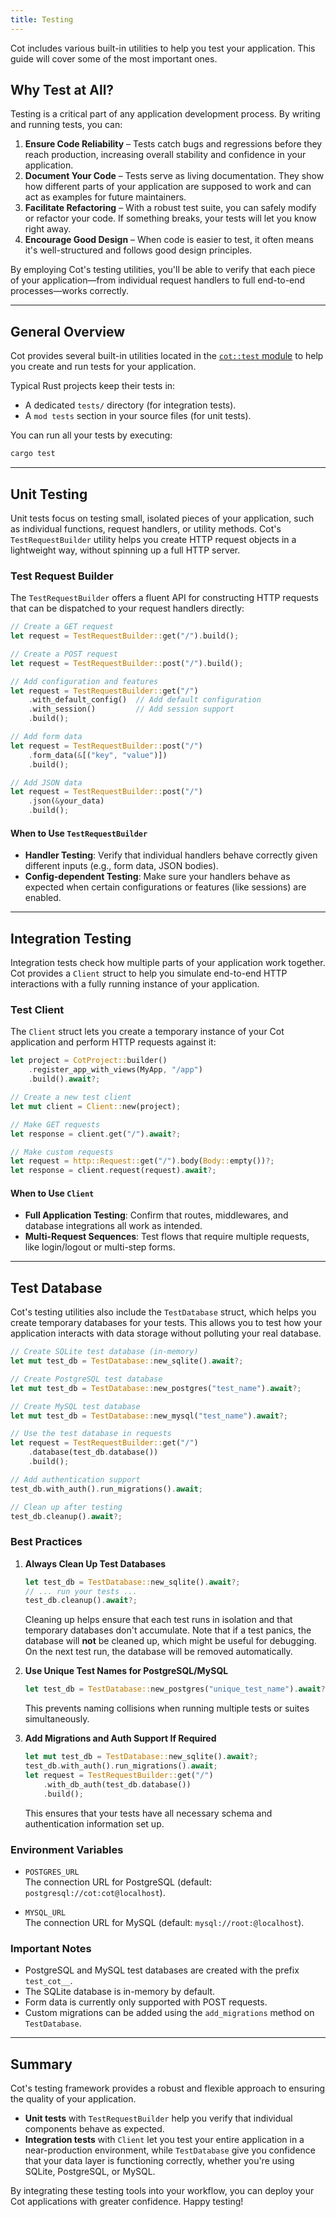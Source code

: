 ```yaml
---
title: Testing
---
```


Cot includes various built-in utilities to help you test your application. This guide will cover some of the most important ones.

## Why Test at All?

Testing is a critical part of any application development process. By writing and running tests, you can:
1. **Ensure Code Reliability** – Tests catch bugs and regressions before they reach production, increasing overall stability and confidence in your application.
2. **Document Your Code** – Tests serve as living documentation. They show how different parts of your application are supposed to work and can act as examples for future maintainers.
3. **Facilitate Refactoring** – With a robust test suite, you can safely modify or refactor your code. If something breaks, your tests will let you know right away.
4. **Encourage Good Design** – When code is easier to test, it often means it's well-structured and follows good design principles.

By employing Cot's testing utilities, you'll be able to verify that each piece of your application—from individual request handlers to full end-to-end processes—works correctly.

---

## General Overview

Cot provides several built-in utilities located in the [`cot::test` module](https://docs.rs/cot/0.1/cot/test/index.html) to help you create and run tests for your application.

Typical Rust projects keep their tests in:
- A dedicated `tests/` directory (for integration tests).
- A `mod tests` section in your source files (for unit tests).

You can run all your tests by executing:
```bash
cargo test
```

---

## Unit Testing

Unit tests focus on testing small, isolated pieces of your application, such as individual functions, request handlers, or utility methods. Cot's `TestRequestBuilder` utility helps you create HTTP request objects in a lightweight way, without spinning up a full HTTP server.

### Test Request Builder

The `TestRequestBuilder` offers a fluent API for constructing HTTP requests that can be dispatched to your request handlers directly:

```rust
// Create a GET request
let request = TestRequestBuilder::get("/").build();

// Create a POST request
let request = TestRequestBuilder::post("/").build();

// Add configuration and features
let request = TestRequestBuilder::get("/")
    .with_default_config()  // Add default configuration
    .with_session()         // Add session support
    .build();

// Add form data
let request = TestRequestBuilder::post("/")
    .form_data(&[("key", "value")])
    .build();

// Add JSON data
let request = TestRequestBuilder::post("/")
    .json(&your_data)
    .build();
```

#### When to Use `TestRequestBuilder`

- **Handler Testing**: Verify that individual handlers behave correctly given different inputs (e.g., form data, JSON bodies).
- **Config-dependent Testing**: Make sure your handlers behave as expected when certain configurations or features (like sessions) are enabled.

---

## Integration Testing

Integration tests check how multiple parts of your application work together. Cot provides a `Client` struct to help you simulate end-to-end HTTP interactions with a fully running instance of your application.

### Test Client

The `Client` struct lets you create a temporary instance of your Cot application and perform HTTP requests against it:

```rust
let project = CotProject::builder()
    .register_app_with_views(MyApp, "/app")
    .build().await?;

// Create a new test client
let mut client = Client::new(project);

// Make GET requests
let response = client.get("/").await?;

// Make custom requests
let request = http::Request::get("/").body(Body::empty())?;
let response = client.request(request).await?;
```

#### When to Use `Client`

- **Full Application Testing**: Confirm that routes, middlewares, and database integrations all work as intended.
- **Multi-Request Sequences**: Test flows that require multiple requests, like login/logout or multi-step forms.

---

## Test Database

Cot's testing utilities also include the `TestDatabase` struct, which helps you create temporary databases for your tests. This allows you to test how your application interacts with data storage without polluting your real database.

```rust
// Create SQLite test database (in-memory)
let mut test_db = TestDatabase::new_sqlite().await?;

// Create PostgreSQL test database
let mut test_db = TestDatabase::new_postgres("test_name").await?;

// Create MySQL test database
let mut test_db = TestDatabase::new_mysql("test_name").await?;

// Use the test database in requests
let request = TestRequestBuilder::get("/")
    .database(test_db.database())
    .build();

// Add authentication support
test_db.with_auth().run_migrations().await;

// Clean up after testing
test_db.cleanup().await?;
```

### Best Practices

1. **Always Clean Up Test Databases**
   ```rust
   let test_db = TestDatabase::new_sqlite().await?;
   // ... run your tests ...
   test_db.cleanup().await?;
   ```
   Cleaning up helps ensure that each test runs in isolation and that temporary databases don't accumulate. Note that if a test panics, the database will **not** be cleaned up, which might be useful for debugging. On the next test run, the database will be removed automatically.

2. **Use Unique Test Names for PostgreSQL/MySQL**
   ```rust
   let test_db = TestDatabase::new_postgres("unique_test_name").await?;
   ```
   This prevents naming collisions when running multiple tests or suites simultaneously.

3. **Add Migrations and Auth Support If Required**
   ```rust
   let mut test_db = TestDatabase::new_sqlite().await?;
   test_db.with_auth().run_migrations().await;
   let request = TestRequestBuilder::get("/")
       .with_db_auth(test_db.database())
       .build();
   ```
   This ensures that your tests have all necessary schema and authentication information set up.

### Environment Variables

- `POSTGRES_URL` \
  The connection URL for PostgreSQL (default: `postgresql://cot:cot@localhost`).

- `MYSQL_URL` \
  The connection URL for MySQL (default: `mysql://root:@localhost`).

### Important Notes

- PostgreSQL and MySQL test databases are created with the prefix `test_cot__`.
- The SQLite database is in-memory by default.
- Form data is currently only supported with POST requests.
- Custom migrations can be added using the `add_migrations` method on `TestDatabase`.

---

## Summary

Cot's testing framework provides a robust and flexible approach to ensuring the quality of your application.

- **Unit tests** with `TestRequestBuilder` help you verify that individual components behave as expected.
- **Integration tests** with `Client` let you test your entire application in a near-production environment, while `TestDatabase` give you confidence that your data layer is functioning correctly, whether you're using SQLite, PostgreSQL, or MySQL.

By integrating these testing tools into your workflow, you can deploy your Cot applications with greater confidence. Happy testing!
